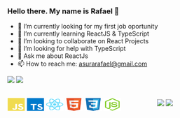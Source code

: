 ### Hello there. My name is Rafael 👋

- 🔭 I’m currently looking for my first job oportunity
- 🌱 I’m currently learning ReactJS & TypeScript
- 👯 I’m looking to collaborate on React Projects
- 🤔 I’m looking for help with TypeScript
- 💬 Ask me about ReactJs
- 📫 How to reach me: asurarafael@gmail.com

 <img height="180em" src="https://github-readme-stats.vercel.app/api?username=Rafaelb4rros&show_icons=true&theme=dracula&include_all_commits=true&count_private=true"/> <img height="180em" src="https://github-readme-stats.vercel.app/api/top-langs/?username=Rafaelb4rros&layout=compact&langs_count=7&theme=dracula"/>
 
 <div style="display: inline_block"><br>
  <img align="center" alt="RafaelJs" height="30" width="40" src="https://raw.githubusercontent.com/devicons/devicon/master/icons/javascript/javascript-plain.svg"> 
  <img align="center" alt="RafaelTs" height="30" width="40" src="https://raw.githubusercontent.com/devicons/devicon/master/icons/typescript/typescript-plain.svg">
  <img align="center" alt="RafaelReact" height="30" width="40" src="https://raw.githubusercontent.com/devicons/devicon/master/icons/react/react-original.svg">
  <img align="center" alt="RafaelHTML" height="30" width="40" src="https://raw.githubusercontent.com/devicons/devicon/master/icons/html5/html5-original.svg">
  <img align="center" alt="RafaelCSS" height="30" width="40" src="https://raw.githubusercontent.com/devicons/devicon/master/icons/css3/css3-original.svg">
 <img align="center" alt="RafaelCSS" height="30" width="40" src="https://raw.githubusercontent.com/devicons/devicon/master/icons/nodejs/nodejs-original.svg">
  &nbsp;  &nbsp;  &nbsp;  &nbsp;  &nbsp;  &nbsp;  &nbsp;  &nbsp;  &nbsp;  &nbsp;
           <a href = "mailto:asurarafael@gmail.com"><img src="https://img.shields.io/badge/-Gmail-%23333?style=for-the-badge&logo=gmail&logoColor=white" target="_blank"></a>
        <a href="https://www.linkedin.com/in/rafaelbarr/" target="_blank"><img src="https://img.shields.io/badge/-LinkedIn-%230077B5?style=for-the-badge&logo=linkedin&logoColor=white" target="_blank"></a> 
        </div
</div>
  




